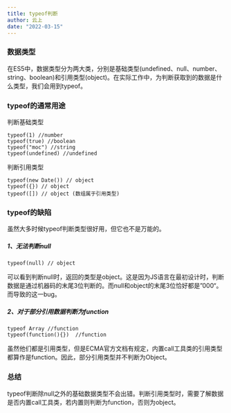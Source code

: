 ```yaml
---
title: typeof判断
author: 云上
date: "2022-03-15"
---
```


### 数据类型

  在ES5中，数据类型分为两大类，分别是基础类型(undefined、null、number、string、boolean)和引用类型(object)。在实际工作中，为判断获取到的数据是什么类型，我们会用到typeof。



### typeof的通常用途



判断基础类型

```
typeof(1) //number
typeof(true) //boolean
typeof("moc") //string
typeof(undefined) //undefined
```

判断引用类型

```
typeof(new Date()) // object
typeof({}) // object
typeof([]) // object (数组属于引用类型)
```



### typeof的缺陷

  虽然大多时候typeof判断类型很好用，但它也不是万能的。

##### 1、无法判断null

```
typeof(null) // object
```

可以看到判断null时，返回的类型是object。这是因为JS语言在最初设计时，判断数据是通过机器码的末尾3位判断的。而null和object的末尾3位恰好都是”000“。而导致的这一bug。

##### 2、对于部分引用数据判断为function

``` 
typeof Array //function
typeof(function(){})  //function
```

虽然他们都是引用类型，但是ECMA官方文档有规定，内置call工具类的引用类型都算作是function。因此，部分引用类型并不判断为Object。

### 总结

  typeof判断除null之外的基础数据类型不会出错。判断引用类型时，需要了解数据是否内置call工具类，若内置则判断为function，否则为object。

